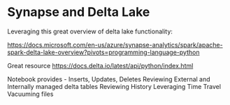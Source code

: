 # Synapse and Delta Lake

Leveraging this great overview of delta lake functionality: 

https://docs.microsoft.com/en-us/azure/synapse-analytics/spark/apache-spark-delta-lake-overview?pivots=programming-language-python

Great resource
https://docs.delta.io/latest/api/python/index.html

Notebook provides -
Inserts, Updates, Deletes
Reviewing External and Internally managed delta tables
Reviewing History
Leveraging Time Travel
Vacuuming files

